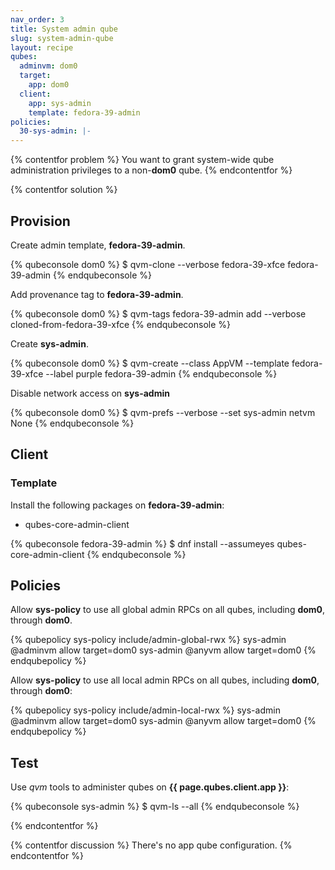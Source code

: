 ```yaml
---
nav_order: 3
title: System admin qube
slug: system-admin-qube
layout: recipe
qubes:
  adminvm: dom0
  target:
    app: dom0
  client:
    app: sys-admin
    template: fedora-39-admin
policies:
  30-sys-admin: |-
---
```


{% contentfor problem %}
You want to grant system-wide qube administration privileges to a non-**dom0** qube.
{% endcontentfor %}

{% contentfor solution %}
## Provision

Create admin template, **fedora-39-admin**.

{% qubeconsole dom0 %}
$ qvm-clone --verbose fedora-39-xfce fedora-39-admin
{% endqubeconsole %}

Add provenance tag to **fedora-39-admin**.

{% qubeconsole dom0 %}
$ qvm-tags fedora-39-admin add --verbose cloned-from-fedora-39-xfce 
{% endqubeconsole %}

Create **sys-admin**.

{% qubeconsole dom0 %}
$ qvm-create --class AppVM --template fedora-39-xfce --label purple fedora-39-admin
{% endqubeconsole %}

Disable network access on **sys-admin**

{% qubeconsole dom0 %}
$ qvm-prefs --verbose --set sys-admin netvm None
{% endqubeconsole %}
 

## Client

### Template

Install the following packages on **fedora-39-admin**:

- qubes-core-admin-client

{% qubeconsole fedora-39-admin %}
$ dnf install --assumeyes qubes-core-admin-client
{% endqubeconsole %}

## Policies

Allow **sys-policy** to use all global admin RPCs on all qubes, including **dom0**, through **dom0**.

{% qubepolicy sys-policy include/admin-global-rwx %}
sys-admin  @adminvm  allow  target=dom0
sys-admin  @anyvm    allow  target=dom0
{% endqubepolicy %}

Allow **sys-policy** to use all local admin RPCs on all qubes, including **dom0**, through **dom0**:

{% qubepolicy sys-policy include/admin-local-rwx %}
sys-admin  @adminvm  allow  target=dom0
sys-admin  @anyvm    allow  target=dom0
{% endqubepolicy %}

## Test

Use _qvm_ tools to administer qubes on **{{ page.qubes.client.app }}**:

{% qubeconsole sys-admin %}
$ qvm-ls --all
{% endqubeconsole %}

{% endcontentfor %}

{% contentfor discussion %}
There's no app qube configuration.
{% endcontentfor %}
